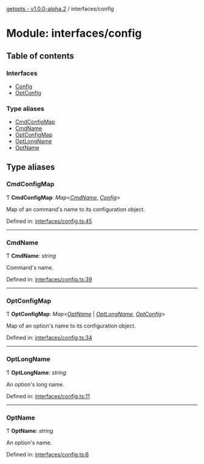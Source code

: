 [getopts - v1.0.0-alpha.2](../README.md) / interfaces/config

# Module: interfaces/config

## Table of contents

### Interfaces

- [Config](../interfaces/interfaces_config.config.md)
- [OptConfig](../interfaces/interfaces_config.optconfig.md)

### Type aliases

- [CmdConfigMap](interfaces_config.md#cmdconfigmap)
- [CmdName](interfaces_config.md#cmdname)
- [OptConfigMap](interfaces_config.md#optconfigmap)
- [OptLongName](interfaces_config.md#optlongname)
- [OptName](interfaces_config.md#optname)

## Type aliases

### CmdConfigMap

Ƭ **CmdConfigMap**: _Map_<[_CmdName_](interfaces_config.md#cmdname), [_Config_](../interfaces/interfaces_config.config.md)\>

Map of an command's name to its configuration object.

Defined in: [interfaces/config.ts:45](https://github.com/prasadrajandran/node-getopts/blob/e4ad7b6/src/interfaces/config.ts#L45)

---

### CmdName

Ƭ **CmdName**: _string_

Command's name.

Defined in: [interfaces/config.ts:39](https://github.com/prasadrajandran/node-getopts/blob/e4ad7b6/src/interfaces/config.ts#L39)

---

### OptConfigMap

Ƭ **OptConfigMap**: _Map_<[_OptName_](interfaces_config.md#optname) \| [_OptLongName_](interfaces_config.md#optlongname), [_OptConfig_](../interfaces/interfaces_config.optconfig.md)\>

Map of an option's name to its configuration object.

Defined in: [interfaces/config.ts:34](https://github.com/prasadrajandran/node-getopts/blob/e4ad7b6/src/interfaces/config.ts#L34)

---

### OptLongName

Ƭ **OptLongName**: _string_

An option's long name.

Defined in: [interfaces/config.ts:11](https://github.com/prasadrajandran/node-getopts/blob/e4ad7b6/src/interfaces/config.ts#L11)

---

### OptName

Ƭ **OptName**: _string_

An option's name.

Defined in: [interfaces/config.ts:6](https://github.com/prasadrajandran/node-getopts/blob/e4ad7b6/src/interfaces/config.ts#L6)

